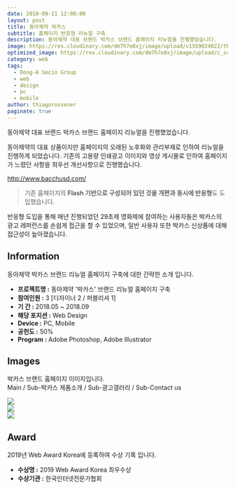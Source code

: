 ```yaml
---
date: 2018-09-11 12:00:00
layout: post
title: 동아제약 박카스
subtitle: 홈페이지 반응형 리뉴얼 구축
description: 동아제약 대표 브랜드 박카스 브랜드 홈페이지 리뉴얼을 진행했었습니다.
image: https://res.cloudinary.com/dm7h7e8xj/image/upload/v1559824822/theme15_oqsl4z.jpg
optimized_image: https://res.cloudinary.com/dm7h7e8xj/image/upload/c_scale,w_380/v1559824822/theme15_oqsl4z.jpg
category: web
tags:
  - Dong-A Socio Group
  - web
  - design
  - pc
  - mobile
author: thiagorossener
paginate: true
---
```


<link rel="stylesheet" href="/assets/css/slick.css">
<link rel="stylesheet" href="/assets/css/slick-theme.css">


동아제약 대표 브랜드 박카스 브랜드 홈페이지 리뉴얼을 진행했었습니다.

동아제약의 대표 상품이지만 홈페이지의 오래된 노후화와 관리부재로 인하여 리뉴얼을 진행하게 되었습니다.
기존의 고용량 인쇄광고 이미지와 영상 게시물로 인하여 홈페이지가 느렸던 사항을 최우선 개선사항으로 진행했습니다.



<a href="http://www.bacchusd.com/" target="_blank">http://www.bacchusd.com/</a>


> 기존 홈페이지의 **Flash 기반으로 구성되어 있던 것을 개편과 동시에 반응형**도 도입했습니다.

반응형 도입을 통해 매년 진행되었던 29초제 영화제에 참여하는 사용자들은 박카스의 광고 레퍼런스를 손쉽게 접근을 할 수 있었으며, 
일반 사용자 또한 박카스 신상품에 대해 접근성이 높아졌습니다.


<!--page-->

## Information

동아제약 박카스 브랜드 리뉴얼 홈페이지 구축에 대한 간략한 소개 입니다.

- **프로젝트명 :** 동아제약 '박카스' 브랜드 리뉴얼 홈페이지 구축
- **참여인원 :** 3 [디자이너 2 / 퍼블리셔 1]
- **기 간 :** 2018.05 ~ 2018.09 
- **해당 포지션 :** Web Design
- **Device :** PC, Mobile
- **공헌도 :** 50%
- **Program :** Adobe Photoshop, Adobe Illustrator


<!--page-->

## Images

박카스 브랜드 홈페이지 이미지입니다.<br>
Main / Sub-박카스 제품소개 / Sub-광고갤러리 / Sub-Contact us

<section class="quotes">
  <div class="bubble">
    <img src="/assets/img/slide/bacchusd01.jpg" />
  </div>
  <div class="bubble">
    <img src="/assets/img/slide/bacchusd02.jpg" /> 
  </div>
  <div class="bubble">
    <img src="/assets/img/slide/bacchusd03.jpg" /> 
  </div>
</section>

<!--page-->

## Award

2019년 Web Award Korea에 등록하여 수상 기록 입니다.

- **수상명 :** 2019 Web Award Korea 최우수상
- **수상기관 :** 한국인터넷전문가협회


<!--page-->



<script type="text/javascript" src="https://cdnjs.cloudflare.com/ajax/libs/jquery/2.1.3/jquery.min.js"></script>
<script type="text/javascript" src="https://cdn.jsdelivr.net/jquery.slick/1.5.0/slick.min.js"></script>

<script>
	$('.quotes').slick({
  dots: true,
  infinite: true,
  autoplay: false,
  autoplaySpeed: 6000,
  speed: 800,
  slidesToShow: 1,
  adaptiveHeight: true
});
$( document ).ready(function() {
$('.no-fouc').removeClass('no-fouc');
});
</script>